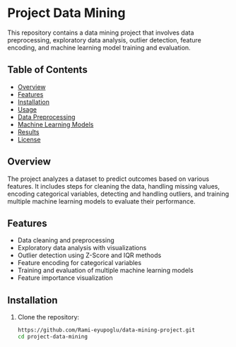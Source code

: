 # Project Data Mining

This repository contains a data mining project that involves data preprocessing, exploratory data analysis, outlier detection, feature encoding, and machine learning model training and evaluation.

## Table of Contents

- [Overview](#overview)
- [Features](#features)
- [Installation](#installation)
- [Usage](#usage)
- [Data Preprocessing](#data-preprocessing)
- [Machine Learning Models](#machine-learning-models)
- [Results](#results)
- [License](#license)

## Overview

The project analyzes a dataset to predict outcomes based on various features. It includes steps for cleaning the data, handling missing values, encoding categorical variables, detecting and handling outliers, and training multiple machine learning models to evaluate their performance.

## Features

- Data cleaning and preprocessing
- Exploratory data analysis with visualizations
- Outlier detection using Z-Score and IQR methods
- Feature encoding for categorical variables
- Training and evaluation of multiple machine learning models
- Feature importance visualization

## Installation

1. Clone the repository:
   ```bash
   https://github.com/Rami-eyupoglu/data-mining-project.git
   cd project-data-mining
